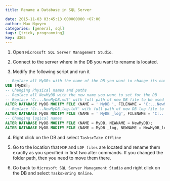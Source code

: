 ```yaml
---
title: Rename a Database in SQL Server

date: 2015-11-03 03:45:13.000000000 +07:00
author: Max Nguyen
categories: [general, sql]
tags: [trick, programming]
key: d365
---
```


1. Open `Microsoft SQL Server Management Studio`.

2. Connect to the server where in the DB you want to rename is located. 


3. Modify the following script and run it

```sql
-- Replace all MyDBs with the name of the DB you want to change its name
USE [MyDB];
-- Changing Physical names and paths
-- Replace all NewMyDB with the new name you want to set for the DB
-- Replace 'C:...NewMyDB.mdf' with full path of new DB file to be used
ALTER DATABASE MyDB MODIFY FILE (NAME = ' MyDB ', FILENAME = 'C:...NewMyDB.mdf');
-- Replace 'C:...NewMyDB_log.ldf' with full path of new DB log file to be used
ALTER DATABASE MyDB MODIFY FILE (NAME = ' MyDB _log', FILENAME = 'C:...NewMyDB_log.ldf');
-- Changing logical names
ALTER DATABASE MyDB MODIFY FILE (NAME = MyDB, NEWNAME = NewMyDB);
ALTER DATABASE MyDB MODIFY FILE (NAME = MyDB _log, NEWNAME = NewMyDB_log);
```

4. Right click on the DB and select `Tasks>Take Offline`


5. Go to the location that `MDF` and `LDF files` are located and rename them exactly as you specified in first two alter commands. If you changed the folder path, then you need to move them there.


6. Go back to `Microsoft SQL Server Management Studio` and right click on the DB and select `Tasks>Bring Online`.

